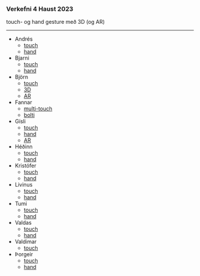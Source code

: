 ### Verkefni 4 Haust 2023
touch-  og hand gesture með 3D (og AR)

---

- Andrés
  - [touch](https://gunnarthorunnarson.github.io/FORR3FV05EU/h23/v4/Andres/Touch/index.html) 
  - [hand](https://gunnarthorunnarson.github.io/FORR3FV05EU/h23/v4/Andres/Hand/index.html) 
- Bjarni
  - [touch](https://bjarni123.github.io/Vidmotsforritun_verkefni4/fyrriPartur/)
  - [hand](https://bjarni123.github.io/Vidmotsforritun_verkefni4/)
- Björn
  - [touch](https://bjornthor21.github.io/verk4-vidmot/touch.html)
  - [3D](https://bjornthor21.github.io/verk4-vidmot/3dObject.html)
  - [AR](https://bjornthor21.github.io/verk4-vidmot/ar.html)
- Fannar
  - [multi-touch](https://fannarfent.github.io/Vi-mot/multi.html)
  - [bolti](https://fannarfent.github.io/Vi-mot/)
- Gísli
  - [touch](https://gunnarthorunnarson.github.io/FORR3FV05EU/h23/v4/Gisli/RotateSVG/index.html)
  - [hand](https://gunnarthorunnarson.github.io/FORR3FV05EU/h23/v4/Gisli/HandGestureCube/index.html)
  - [AR](https://gunnarthorunnarson.github.io/FORR3FV05EU/h23/v4/Gisli/AR/index.html)
- Héðinn
  - [touch](https://gunnarthorunnarson.github.io/FORR3FV05EU/h23/v4/Hedinn/Lidur1.html)
  - [hand](https://gunnarthorunnarson.github.io/FORR3FV05EU/h23/v4/Hedinn/Lidur2.html)
- Kristófer
  - [touch](https://gunnarthorunnarson.github.io/FORR3FV05EU/h23/v4/Kristofer/Part1-Kristófer/index.html)
  - [hand](https://gunnarthorunnarson.github.io/FORR3FV05EU/h23/v4/Kristofer/Part2-Kristófer/index.html)
- Livinus
  - [touch](https://gunnarthorunnarson.github.io/FORR3FV05EU/h23/v4/Livinus/touch.html)
  - [hand](https://gunnarthorunnarson.github.io/FORR3FV05EU/h23/v4/Livinus/handgest.html)
- Tumi
  - [touch](https://gunnarthorunnarson.github.io/FORR3FV05EU/h23/v4/Tumi/part1/part1/main.html)
  - [hand](https://gunnarthorunnarson.github.io/FORR3FV05EU/h23/v4/Tumi/part2/part2/main.html)
- Valdas
  - [touch](https://gunnarthorunnarson.github.io/FORR3FV05EU/h23/v4/Valdas/1_verkefni_index.html)
  - [hand](https://gunnarthorunnarson.github.io/FORR3FV05EU/h23/v4/Valdas/2_verkefni_index.html)
- Valdimar
  - [touch](https://gunnarthorunnarson.github.io/FORR3FV05EU/h23/v4/Valdimar/index.html)
- Þorgeir
  - [touch](https://gunnarthorunnarson.github.io/FORR3FV05EU/h23/v4/Þorgeir/index.html)
  - [hand](https://gunnarthorunnarson.github.io/FORR3FV05EU/h23/v4/Þorgeir/seinni/index.html)
